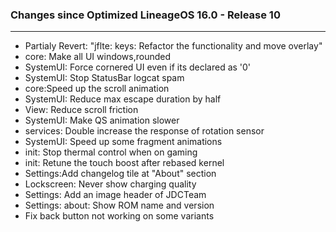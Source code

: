 ### Changes since Optimized LineageOS 16.0 - Release 10

---------------------------------------------------
* Partialy Revert: "jflte: keys: Refactor the functionality and move overlay" 
* core: Make all UI windows,rounded 
* SystemUI: Force cornered UI even if its declared as '0' 
* SystemUI: Stop StatusBar logcat spam 
* core:Speed up the scroll animation 
* SystemUI: Reduce max escape duration by half 
* View: Reduce scroll friction 
* SystemUI: Make QS animation slower 
* services: Double increase the response of rotation sensor 
* SystemUI: Speed up some fragment animations
* init: Stop thermal control when on gaming 
* init: Retune the touch boost after rebased kernel 
* Settings:Add changelog tile at "About" section
* Lockscreen: Never show charging quality
* Settings: Add an image header of JDCTeam 
* Settings: about: Show ROM name and version
* Fix back button not working on some variants